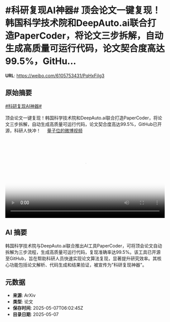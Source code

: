 # #科研复现AI神器# 顶会论文一键复现！韩国科学技术院和DeepAuto.ai联合打造PaperCoder，将论文三步拆解，自动生成高质量可运行代码，论文契合度高达99.5%，GitHu...

**URL**: https://weibo.com/6105753431/PqHxFiIg3

## 原始摘要

<a href="https://m.weibo.cn/search?containerid=231522type%3D1%26t%3D10%26q%3D%23%E7%A7%91%E7%A0%94%E5%A4%8D%E7%8E%B0AI%E7%A5%9E%E5%99%A8%23&amp;extparam=%23%E7%A7%91%E7%A0%94%E5%A4%8D%E7%8E%B0AI%E7%A5%9E%E5%99%A8%23" data-hide=""><span class="surl-text">#科研复现AI神器#</span></a> <br><br>顶会论文一键复现！韩国科学技术院和DeepAuto.ai联合打造PaperCoder，将论文三步拆解，自动生成高质量可运行代码，论文契合度高达99.5%，GitHub已开源，科研人快冲！ <a href="https://video.weibo.com/show?fid=1034:5163636210204724" data-hide=""><span class="url-icon"><img style="width: 1rem;height: 1rem" src="https://h5.sinaimg.cn/upload/2015/09/25/3/timeline_card_small_video_default.png" referrerpolicy="no-referrer"></span><span class="surl-text">量子位的微博视频</span></a> <br clear="both"><div style="clear: both"></div><video controls="controls" poster="https://tvax3.sinaimg.cn/orj480/006Fd7o3ly1i16skeqjynj30u01hcn07.jpg" style="width: 100%"><source src="https://f.video.weibocdn.com/o0/eVcRNVbelx08o3puR2ha01041200hwra0E010.mp4?label=mp4_720p&amp;template=720x1280.24.0&amp;ori=0&amp;ps=1CwnkDw1GXwCQx&amp;Expires=1746601355&amp;ssig=fSFRq9fK6H&amp;KID=unistore,video"><source src="https://f.video.weibocdn.com/o0/uUr1alH4lx08o3puTCMM01041200aa5t0E010.mp4?label=mp4_hd&amp;template=540x960.24.0&amp;ori=0&amp;ps=1CwnkDw1GXwCQx&amp;Expires=1746601355&amp;ssig=ZLFwAJDPX4&amp;KID=unistore,video"><source src="https://f.video.weibocdn.com/o0/1IDVHQmglx08o3puGdqM010412005F3C0E010.mp4?label=mp4_ld&amp;template=360x640.24.0&amp;ori=0&amp;ps=1CwnkDw1GXwCQx&amp;Expires=1746601355&amp;ssig=GuuKeZP%2Fna&amp;KID=unistore,video"><p>视频无法显示，请前往<a href="https://video.weibo.com/show?fid=1034%3A5163636210204724" target="_blank" rel="noopener noreferrer">微博视频</a>观看。</p></video>

## AI 摘要

韩国科学技术院与DeepAuto.ai联合推出AI工具PaperCoder，可将顶会论文自动拆解为三步流程，生成高质量可运行代码，复现准确率达99.5%。该工具已开源至GitHub，旨在帮助科研人员快速实现论文算法复现，显著提升研究效率。其核心功能包括论文解析、代码生成和结果验证，被宣传为"科研复现神器"。

## 元数据

- **来源**: ArXiv
- **类型**: 论文
- **保存时间**: 2025-05-07T06:02:45Z
- **目录日期**: 2025-05-07
